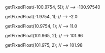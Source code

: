 getFixedFloat(-100.9754, 5)); // -->  -100.97540

getFixedFloat(-1.9754, 1); // -->  -2.0

getFixedFloat(10.9754, 1); // --> 11.0

getFixedFloat(101.965, 2); // --> 101.96

getFixedFloat(101.975, 2); // --> 101.98
